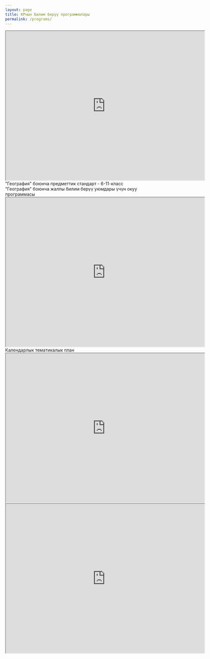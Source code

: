 ```yaml
---
layout: page
title: КРнын Билим берүү программалары
permalink: /programs/
---
```


<div class="margin-bottom">
    <iframe src="https://drive.google.com/file/d/1zcFkcSyGWt_h-LZ1heE1IrPI6yGOh3cB/preview" width="640" height="480" allow="autoplay"></iframe>
</div>

<div class="margin-bottom">
    <div class="red-small-header">"География" боюнча предметтик стандарт - 6-11-класс</div>
</div>

<div class="margin-bottom">
    <div class="red-small-header">
        "География" боюнча жалпы билим берүү уюмдары үчүн окуу программасы
    </div>
    <div>
        <iframe src="https://drive.google.com/file/d/1SF9MPtXDlhRpG2sfmgSnKqbSoCtMVpjq/preview" width="640" height="480" allow="autoplay"></iframe>
    </div>
<div>

<div class="margin-bottom">
    <div class="red-small-header">Календарлык тематикалык план</div>
    <div>
        <iframe src="https://drive.google.com/file/d/16ukSW_DN54Mk6f254mG8kBfD7nS0eyGS/preview" width="640" height="480" allow="autoplay"></iframe>
    </div>
    <div>
        <iframe src="https://drive.google.com/file/d/1OSaGdbQhuBCoehbN4WGOdORCAEOmxwX5/preview" width="640" height="480" allow="autoplay"></iframe>
    </div>
</div>